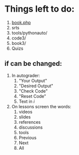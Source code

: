 Things left to do:
=================

1. [book.php](book.php)
2. srts
5. tools/pythonauto/
6. code3/
7. book3/
8. Quizs


if can be changed:
-----------------
1. In autograder: 
   1. "Your Output"
   2. "Desired Output"
   3. "Check Code"
   4. "Reset Code"
   5. Text in *i*
2. On lessons screen the words:
   1. videos
   2. slides
   3. references
   4. discussions
   5. tools
   6. Previous
   7. Next
   8. All
   
